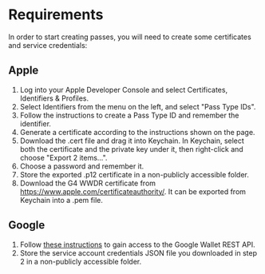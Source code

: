 # Requirements
In order to start creating passes, you will need to create some certificates and service credentials:

## Apple
1. Log into your Apple Developer Console and select Certificates, Identifiers & Profiles.
2. Select Identifiers from the menu on the left, and select "Pass Type IDs".
3. Follow the instructions to create a Pass Type ID and remember the identifier.
4. Generate a certificate according to the instructions shown on the page.
5. Download the .cert file and drag it into Keychain. In Keychain, select both the certificate and the private key under it, then right-click and choose "Export 2 items...".
6. Choose a password and remember it.
7. Store the exported .p12 certificate in a non-publicly accessible folder.
8. Download the G4 WWDR certificate from https://www.apple.com/certificateauthority/. It can be exported from Keychain into a .pem file.

## Google
1. Follow [these instructions](https://developers.google.com/wallet/generic/getting-started/auth/rest) to gain access to the Google Wallet REST API.
2. Store the service account credentials JSON file you downloaded in step 2 in a non-publicly accessible folder.
